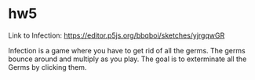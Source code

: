 # hw5

Link to Infection: https://editor.p5js.org/bbqboi/sketches/yjrgqwGR

Infection is a game where you have to get rid of all the germs. The germs bounce around and multiply as you play. The goal is to exterminate all the Germs by clicking them. 
